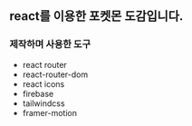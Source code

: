 ## react를 이용한 포켓몬 도감입니다.

### 제작하며 사용한 도구

- react router
- react-router-dom
- react icons
- firebase
- tailwindcss
- framer-motion
